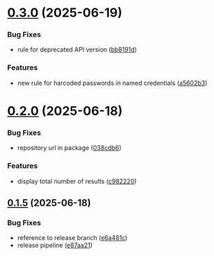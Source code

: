 # [0.3.0](https://github.com/victorgz/sf-metalinter/compare/v0.2.0...v0.3.0) (2025-06-19)


### Bug Fixes

* rule for deprecated API version ([bb8191d](https://github.com/victorgz/sf-metalinter/commit/bb8191d004414a7f45def00aee79d350de19bc9b))


### Features

* new rule for harcoded passwords in named credentials ([a5602b3](https://github.com/victorgz/sf-metalinter/commit/a5602b39376eb9052bcf23f090659c938c668d47))

# [0.2.0](https://github.com/victorgz/sf-metalinter/compare/v0.1.5...v0.2.0) (2025-06-18)


### Bug Fixes

* repository url in package ([038cdb6](https://github.com/victorgz/sf-metalinter/commit/038cdb6dafacddf1ff082428a776765523344072))


### Features

* display total number of results ([c982220](https://github.com/victorgz/sf-metalinter/commit/c982220d907d69a3bebba7a789cea78a095e54b2))

## [0.1.5](https://github.com/victorgz/sf-metalinter/compare/v0.1.4...v0.1.5) (2025-06-18)


### Bug Fixes

* reference to release branch ([e6a481c](https://github.com/victorgz/sf-metalinter/commit/e6a481c8ef1ab75d5566ad7f6d3a6284f6b25480))
* release pipeline ([e87aa21](https://github.com/victorgz/sf-metalinter/commit/e87aa21429f678018125b9464572038b848cfdee))
